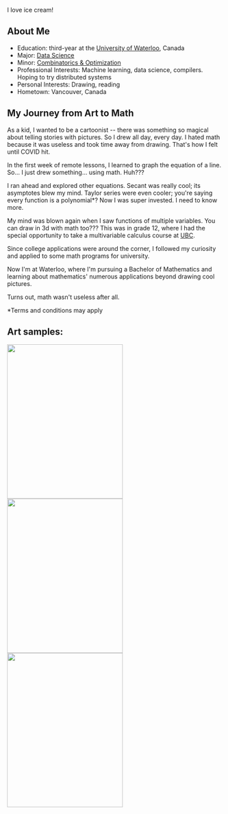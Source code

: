 I love ice cream!

## About Me

- Education: third-year at the [University of Waterloo](https://uwaterloo.ca/math/), Canada
- Major: [Data Science](https://academic-calendar-archive.uwaterloo.ca/undergraduate-studies/2023-2024/page/MATH-Data-Science1.html)
- Minor: [Combinatorics & Optimization](https://academic-calendar-archive.uwaterloo.ca/undergraduate-studies/2023-2024/page/MATH-Combinatorics-and-Optimization-Minor2.html)
- Professional Interests: Machine learning, data science, compilers. Hoping to try distributed systems
- Personal Interests: Drawing, reading
- Hometown: Vancouver, Canada

## My Journey from Art to Math

As a kid, I wanted to be a cartoonist -- there was something so magical about telling stories with pictures. So I drew all day, every day. I hated math because it was useless and took time away from drawing. That's how I felt until COVID hit.

In the first week of remote lessons, I learned to graph the equation of a line. So... I just drew something... using math. Huh???

I ran ahead and explored other equations. Secant was really cool; its asymptotes blew my mind. Taylor series were even cooler; you're saying every function is a polynomial*? Now I was super invested. I need to know more.

My mind was blown again when I saw functions of multiple variables. You can draw in 3d with math too??? This was in grade 12, where I had the special opportunity to take a multivariable calculus course at [UBC](https://www.math.ubc.ca).

Since college applications were around the corner, I followed my curiosity and applied to some math programs for university.

Now I'm at Waterloo, where I'm pursuing a Bachelor of Mathematics and learning about mathematics' numerous applications beyond drawing cool pictures.

Turns out, math wasn't useless after all.

*Terms and conditions may apply

## Art samples:

<img src="https://github.com/user-attachments/assets/4ecec3ba-9566-45e6-969a-b71bc10e346d" width="270" height="360">
<img src="https://github.com/user-attachments/assets/415a29c5-a2b0-4319-a99a-dbf21ec06da5" width="270" height="360">
<img src="https://github.com/user-attachments/assets/9d980b3a-26c6-4745-9f55-49f3ae465172" width="270" height="360">
